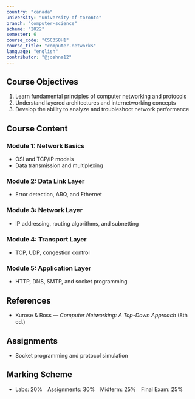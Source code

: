 ```yaml
---
country: "canada"
university: "university-of-toronto"
branch: "computer-science"
scheme: "2022"
semester: 6
course_code: "CSC358H1"
course_title: "computer-networks"
language: "english"
contributor: "@joshna12"
---
```


## Course Objectives

1. Learn fundamental principles of computer networking and protocols
2. Understand layered architectures and internetworking concepts
3. Develop the ability to analyze and troubleshoot network performance

## Course Content

### Module 1: Network Basics

- OSI and TCP/IP models
- Data transmission and multiplexing

### Module 2: Data Link Layer

- Error detection, ARQ, and Ethernet

### Module 3: Network Layer

- IP addressing, routing algorithms, and subnetting

### Module 4: Transport Layer

- TCP, UDP, congestion control

### Module 5: Application Layer

- HTTP, DNS, SMTP, and socket programming

## References

- Kurose & Ross — _Computer Networking: A Top-Down Approach_ (8th ed.)

## Assignments

- Socket programming and protocol simulation

## Marking Scheme

- Labs: 20% Assignments: 30% Midterm: 25% Final Exam: 25%
